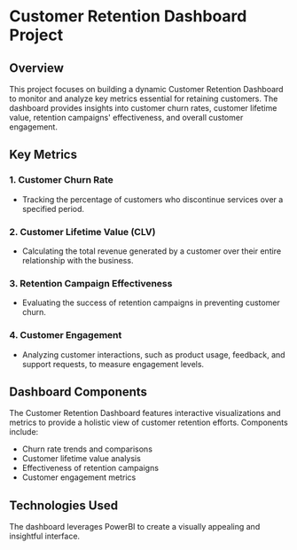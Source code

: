 # Customer Retention Dashboard Project

## Overview

This project focuses on building a dynamic Customer Retention Dashboard to monitor and analyze key metrics essential for retaining customers. The dashboard provides insights into customer churn rates, customer lifetime value, retention campaigns' effectiveness, and overall customer engagement.

## Key Metrics

### 1. Customer Churn Rate

- Tracking the percentage of customers who discontinue services over a specified period.

### 2. Customer Lifetime Value (CLV)

- Calculating the total revenue generated by a customer over their entire relationship with the business.

### 3. Retention Campaign Effectiveness

- Evaluating the success of retention campaigns in preventing customer churn.

### 4. Customer Engagement

- Analyzing customer interactions, such as product usage, feedback, and support requests, to measure engagement levels.

## Dashboard Components

The Customer Retention Dashboard features interactive visualizations and metrics to provide a holistic view of customer retention efforts. Components include:

- Churn rate trends and comparisons
- Customer lifetime value analysis
- Effectiveness of retention campaigns
- Customer engagement metrics

## Technologies Used

The dashboard leverages PowerBI to create a visually appealing and insightful interface.
